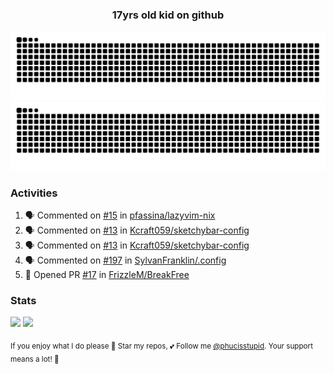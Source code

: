 <h3 align="center">17yrs old kid on github</h3>

![GitHub Contribution Grid Snake (Dark)](https://raw.githubusercontent.com/phucisstupid/phucisstupid/output/catppuccin-mocha.svg#gh-dark-mode-only)
![GitHub Contribution Grid Snake (Light)](https://raw.githubusercontent.com/phucisstupid/phucisstupid/output/github-contribution-grid-snake.svg#gh-light-mode-only)

### Activities

<!--START_SECTION:activity-->
1. 🗣 Commented on [#15](https://github.com/pfassina/lazyvim-nix/issues/15#issuecomment-3396752694) in [pfassina/lazyvim-nix](https://github.com/pfassina/lazyvim-nix)
2. 🗣 Commented on [#13](https://github.com/Kcraft059/sketchybar-config/issues/13#issuecomment-3396260188) in [Kcraft059/sketchybar-config](https://github.com/Kcraft059/sketchybar-config)
3. 🗣 Commented on [#13](https://github.com/Kcraft059/sketchybar-config/issues/13#issuecomment-3396226878) in [Kcraft059/sketchybar-config](https://github.com/Kcraft059/sketchybar-config)
4. 🗣 Commented on [#197](https://github.com/SylvanFranklin/.config/pull/197#issuecomment-3395842848) in [SylvanFranklin/.config](https://github.com/SylvanFranklin/.config)
5. 💪 Opened PR [#17](https://github.com/FrizzleM/BreakFree/pull/17) in [FrizzleM/BreakFree](https://github.com/FrizzleM/BreakFree)
<!--END_SECTION:activity-->

### Stats

<div>
  <img width=400 src="https://github-readme-stats.vercel.app/api?username=phucisstupid&show_icons=true&theme=catppuccin_mocha"/>
  <img width=400 src="https://github-readme-stats.vercel.app/api/top-langs?username=phucisstupid&layout=compact&theme=catppuccin_mocha&card_width=395"/>
</div>

<sub>If you enjoy what I do please 🌟 Star my repos, 💕 Follow me [@phucisstupid](https://github.com/phucisstupid). Your support means a lot! 🥰
